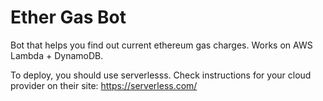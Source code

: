 # Ether Gas Bot

Bot that helps you find out current ethereum gas charges. Works on AWS Lambda + DynamoDB.

To deploy, you should use serverlesss. Check instructions for your cloud provider on their site: https://serverless.com/
